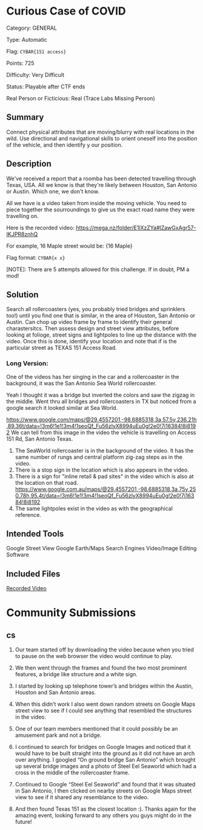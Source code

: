 # Curious Case of COVID
Category: GENERAL

Type: Automatic

Flag: `CYBAR{151 access}`

Points: 725

Difficulty: Very Difficult

Status: Playable after CTF ends

Real Person or Ficticious: Real (Trace Labs Missing Person)

## Summary
Connect physical attributes that are moving/blurry with real locations in the wild. Use directional and navigational skills to orient oneself into the position of the vehicle, and then identify y our position.

## Description
We've received a report that a roomba has been detected travelling through Texas, USA. All we know is that they're likely between Houston, San Antonio or Austin. Which one, we don't know.

All we have is a video taken from inside the moving vehicle. You need to piece together the sourroundings to give us the exact road name they were travelling on.

Here is the recorded video: https://mega.nz/folder/E1lXzZYa#lZawGxAgr57-IKJPR8znhQ

For example, 16 Maple street would be: {16 Maple}

Flag format: `CYBAR{x x}`

[NOTE]: There are 5 attempts allowed for this challenge. If in doubt, PM a mod!

## Solution
Search all rollercoasters (yes, you probably tried bridges and sprinklers too!) until you find one that is similar, in the area of Houston, San Antonio or Austin.  Can chop up video frame by frame to identify their general charastersitcs. Then assess design and street view attributes, before looking at folioge, street signs and lightpoles to line up the distance with the video. Once this is done, identify your location and note that if is the particular street as TEXAS 151 Access Road.

### Long Version:
One of the videos has her singing in the car and a rollercoaster in the background, it was the San Antonio Sea World rollercoaster.

Yeah I thought it was a bridge but inverted the colors and saw the zigzag in the middle. Went thru all bridges and rollercoasters in TX but noticed from a google search it looked similar at Sea World.

https://www.google.com/maps/@29.4557201,-98.6885318,3a,57.5y,236.21h,89.36t/data=!3m6!1e1!3m4!1seoQf_Fu56zlyX8994uEu0g!2e0!7i16384!8i8192
We can tell from this image in the video the vehicle is travelling on Access 151 Rd, San Antonio Texas.

1. The SeaWorld rollercoaster is in the background of the video. It has the same number of rungs and central platform zig-zag steps as in the video.
2. There is a stop sign in the location which is also appears in the video.
3. There is a sign for "inline retail & pad sites" in the video which is also at the location on that road.
https://www.google.com.au/maps/@29.4557201,-98.6885318,3a,75y,250.78h,95.4t/data=!3m6!1e1!3m4!1seoQf_Fu56zlyX8994uEu0g!2e0!7i16384!8i8192
4. The same lightpoles exist in the video as with the geographical reference.

## Intended Tools
Google Street View
Google Earth/Maps
Search Engines
Video/Image Editing Software

## Included Files
[Recorded Video](../Files/curious_case_of_covid.mp4)


# Community Submissions

## cs

1. Our team started off by downloading the video because when you tried to pause on the web browser the video would continue to play. 

2. We then went through the frames and found the two most prominent features, a bridge like structure and a white sign. 

3. I started by looking up telephone tower’s and bridges within the Austin, Houston and San Antonio areas. 

4. When this didn’t work I also went down random streets on Google Maps street view to see if I could see anything that resembled the structures in the video. 

5. One of our team members mentioned that it could possibly be an amusement park and not a bridge. 

6. I continued to search for bridges on Google Images and noticed that it would have to be built straight into the ground as it did not have an arch over anything. I googled “On ground bridge San Antonio” which brought up several bridge images and a photo of Steel Eel Seaworld which had a cross in the middle of the rollercoaster frame.

7. Continued to Google “Steel Eel Seaworld” and found that it was situated in San Antonio, I then clicked on nearby streets on Google Maps street view to see if it shared any resemblance to the video. 

8. And then found Texas 151 as the closest location :). Thanks again for the amazing event, looking forward to any others you guys might do in the future!


